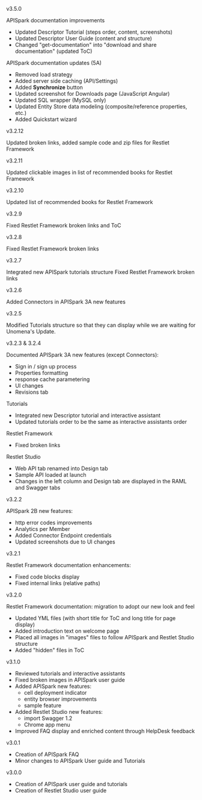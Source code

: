 v3.5.0

APISpark documentation improvements
- Updated Descriptor Tutorial (steps order, content, screenshots)
- Updated Descriptor User Guide (content and structure)
- Changed "get-documentation" into "download and share documentation" (updated ToC)

APISpark documentation updates (5A)
- Removed load strategy
- Added server side caching (API/Settings)
- Added **Synchronize** button
- Updated screenshot for Downloads page (JavaScript Angular)
- Updated SQL wrapper (MySQL only)
- Updated Entity Store data modeling (composite/reference properties, etc.)
- Added Quickstart wizard

v3.2.12

Updated broken links, added sample code and zip files for Restlet Framework

v3.2.11

Updated clickable images in list of recommended books for Restlet Framework

v3.2.10

Updated list of recommended books for Restlet Framework

v3.2.9

Fixed Restlet Framework broken links and ToC

v3.2.8

Fixed Restlet Framework broken links

v3.2.7

Integrated new APISpark tutorials structure
Fixed Restlet Framework broken links

v3.2.6

Added Connectors in APISpark 3A new features

v3.2.5

Modified Tutorials structure so that they can display while we are waiting for Unomena's Update.

v3.2.3 & 3.2.4

Documented APISpark 3A new features (except Connectors):

- Sign in / sign up process
- Properties formatting
- response cache parametering
- UI changes
- Revisions tab

Tutorials

- Integrated new Descriptor tutorial and interactive assistant
- Updated tutorials order to be the same as interactive assistants order

Restlet Framework

- Fixed broken links

Restlet Studio

- Web API tab renamed into Design tab
- Sample API loaded at launch
- Changes in the left column and Design tab are displayed in the RAML and Swagger tabs

v3.2.2

APISpark 2B new features:

- http error codes improvements
- Analytics per Member
- Added Connector Endpoint credentials
- Updated screenshots due to UI changes

v3.2.1

Restlet Framework documentation enhancements:

- Fixed code blocks display
- Fixed internal links (relative paths)

v3.2.0

Restlet Framework documentation: migration to adopt our new look and feel

- Updated YML files (with short title for ToC and long title for page display)
- Added introduction text on welcome page
- Placed all images in "images" files to follow APISpark and Restlet Studio structure
- Added "hidden" files in ToC

v3.1.0

- Reviewed tutorials and interactive assistants
- Fixed broken images in APISpark user guide
- Added APISpark new features:
  - cell deployment indicator
  - entity browser improvements
  - sample feature
- Added Restlet Studio new features:
  - import Swagger 1.2
  - Chrome app menu
- Improved FAQ display and enriched content through HelpDesk feedback

v3.0.1

- Creation of APISpark FAQ
- Minor changes to APISpark User guide and Tutorials

v3.0.0

- Creation of APISpark user guide and tutorials
- Creation of Restlet Studio user guide
